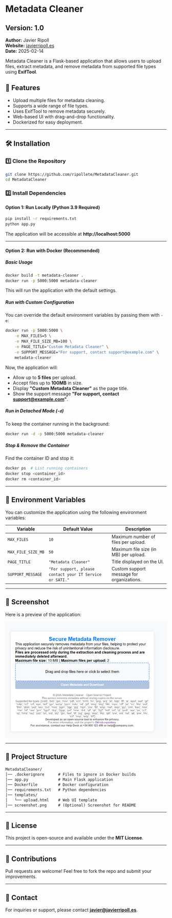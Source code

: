 # Metadata Cleaner

## Version: 1.0  
**Author:** Javier Ripoll  
**Website:** [javierripoll.es](https://javierripoll.es)  
**Date:** 2025-02-14  

Metadata Cleaner is a Flask-based application that allows users to upload files, extract metadata, and remove metadata from supported file types using **ExifTool**.  

## 🚀 Features  
- Upload multiple files for metadata cleaning.  
- Supports a wide range of file types.  
- Uses ExifTool to remove metadata securely.  
- Web-based UI with drag-and-drop functionality.  
- Dockerized for easy deployment.  

---

## 🛠 Installation  

### **1️⃣ Clone the Repository**  
```bash
git clone https://github.com/ripollete/MetadataCleaner.git
cd MetadataCleaner
```

### **2️⃣ Install Dependencies**  
#### **Option 1: Run Locally (Python 3.9 Required)**
```bash
pip install -r requirements.txt
python app.py
```
The application will be accessible at **http://localhost:5000**

---

#### **Option 2: Run with Docker (Recommended)**
##### **Basic Usage**
```bash
docker build -t metadata-cleaner .
docker run -p 5000:5000 metadata-cleaner
```
This will run the application with the default settings.

##### **Run with Custom Configuration**  
You can override the default environment variables by passing them with `-e`:
```bash
docker run -p 5000:5000 \
    -e MAX_FILES=5 \
    -e MAX_FILE_SIZE_MB=100 \
    -e PAGE_TITLE="Custom Metadata Cleaner" \
    -e SUPPORT_MESSAGE="For support, contact support@example.com" \
    metadata-cleaner
```
Now, the application will:
- Allow up to **5 files** per upload.
- Accept files up to **100MB** in size.
- Display **"Custom Metadata Cleaner"** as the page title.
- Show the support message **"For support, contact support@example.com"**.

##### **Run in Detached Mode (`-d`)**
To keep the container running in the background:
```bash
docker run -d -p 5000:5000 metadata-cleaner
```

##### **Stop & Remove the Container**
Find the container ID and stop it:
```bash
docker ps  # List running containers
docker stop <container_id>
docker rm <container_id>
```

---

## 🔧 Environment Variables  

You can customize the application using the following environment variables:

| **Variable**         | **Default Value** | **Description** |
|----------------------|------------------|-----------------|
| `MAX_FILES`         | `10`             | Maximum number of files per upload. |
| `MAX_FILE_SIZE_MB`  | `50`             | Maximum file size (in MB) per upload. |
| `PAGE_TITLE`        | `"Metadata Cleaner"` | Title displayed on the UI. |
| `SUPPORT_MESSAGE`   | `"For support, please contact your IT Service or SATI."` | Custom support message for organizations. |

---

## 📸 Screenshot  

Here is a preview of the application:  

![Metadata Cleaner UI](screenshot.png)  

---

## 📂 Project Structure  

```
MetadataCleaner/
│── .dockerignore      # Files to ignore in Docker builds
│── app.py             # Main Flask application
│── Dockerfile         # Docker configuration
│── requirements.txt   # Python dependencies
│── templates/
│   └── upload.html    # Web UI template
│── screenshot.png     # (Optional) Screenshot for README
```

---

## 📜 License  
This project is open-source and available under the **MIT License**.

---

## 🙌 Contributions  
Pull requests are welcome! Feel free to fork the repo and submit your improvements.

---

## 📧 Contact  
For inquiries or support, please contact **[javier@javierripoll.es](mailto:javier@javierripoll.es)**.
